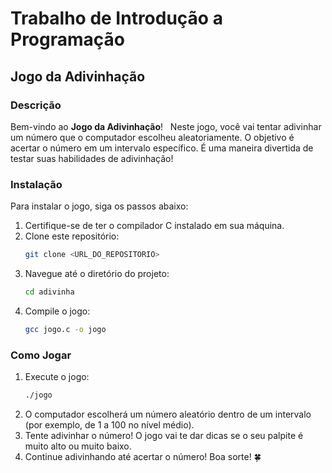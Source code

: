 # Trabalho de Introdução a Programação

## Jogo da Adivinhação

### Descrição
Bem-vindo ao **Jogo da Adivinhação**! &nbsp; Neste jogo, você vai tentar adivinhar um número que o computador escolheu aleatoriamente. O objetivo é acertar o número em um intervalo específico. É uma maneira divertida de testar suas habilidades de adivinhação!

### Instalação
Para instalar o jogo, siga os passos abaixo:
1. Certifique-se de ter o compilador C instalado em sua máquina.
2. Clone este repositório:
   ```bash
   git clone <URL_DO_REPOSITORIO>
   ```
3. Navegue até o diretório do projeto:
   ```bash
   cd adivinha
   ```
4. Compile o jogo:
   ```bash
   gcc jogo.c -o jogo
   ```

### Como Jogar
1. Execute o jogo:
   ```bash
   ./jogo
   ```
2. O computador escolherá um número aleatório dentro de um intervalo (por exemplo, de 1 a 100 no nível médio).
3. Tente adivinhar o número! O jogo vai te dar dicas se o seu palpite é muito alto ou muito baixo.
4. Continue adivinhando até acertar o número! Boa sorte! 🍀
